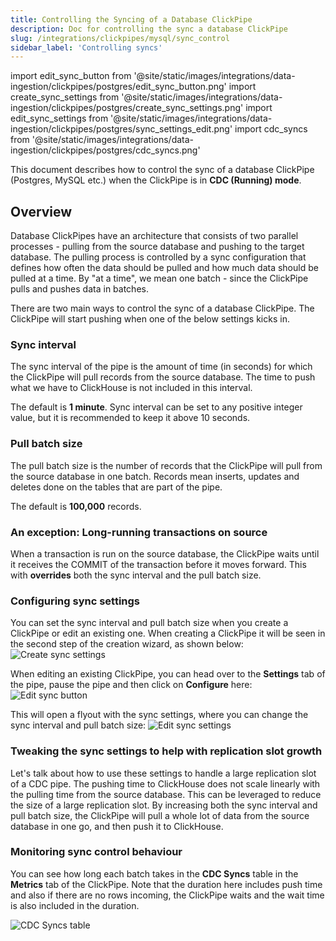 ```yaml
---
title: Controlling the Syncing of a Database ClickPipe
description: Doc for controlling the sync a database ClickPipe
slug: /integrations/clickpipes/mysql/sync_control
sidebar_label: 'Controlling syncs'
---
```


import edit_sync_button from '@site/static/images/integrations/data-ingestion/clickpipes/postgres/edit_sync_button.png'
import create_sync_settings from '@site/static/images/integrations/data-ingestion/clickpipes/postgres/create_sync_settings.png'
import edit_sync_settings from '@site/static/images/integrations/data-ingestion/clickpipes/postgres/sync_settings_edit.png'
import cdc_syncs from '@site/static/images/integrations/data-ingestion/clickpipes/postgres/cdc_syncs.png'

This document describes how to control the sync of a database ClickPipe (Postgres, MySQL etc.) when the ClickPipe is in **CDC (Running) mode**.

## Overview

Database ClickPipes have an architecture that consists of two parallel processes - pulling from the source database and pushing to the target database. The pulling process is controlled by a sync configuration that defines how often the data should be pulled and how much data should be pulled at a time. By "at a time", we mean one batch - since the ClickPipe pulls and pushes data in batches.

There are two main ways to control the sync of a database ClickPipe. The ClickPipe will start pushing when one of the below settings kicks in.

### Sync interval
The sync interval of the pipe is the amount of time (in seconds) for which the ClickPipe will pull records from the source database. The time to push what we have to ClickHouse is not included in this interval.

The default is **1 minute**.
Sync interval can be set to any positive integer value, but it is recommended to keep it above 10 seconds.

### Pull batch size
The pull batch size is the number of records that the ClickPipe will pull from the source database in one batch. Records mean inserts, updates and deletes done on the tables that are part of the pipe.

The default is **100,000** records.

### An exception: Long-running transactions on source
When a transaction is run on the source database, the ClickPipe waits until it receives the COMMIT of the transaction before it moves forward. This with **overrides** both the sync interval and the pull batch size.

### Configuring sync settings
You can set the sync interval and pull batch size when you create a ClickPipe or edit an existing one.
When creating a ClickPipe it will be seen in the second step of the creation wizard, as shown below:
<img src={create_sync_settings} alt="Create sync settings" />

When editing an existing ClickPipe, you can head over to the **Settings** tab of the pipe, pause the pipe and then click on **Configure** here:
<img src={edit_sync_button} alt="Edit sync button" />

This will open a flyout with the sync settings, where you can change the sync interval and pull batch size:
<img src={edit_sync_settings} alt="Edit sync settings" />

### Tweaking the sync settings to help with replication slot growth
Let's talk about how to use these settings to handle a large replication slot of a CDC pipe.
The pushing time to ClickHouse does not scale linearly with the pulling time from the source database. This can be leveraged to reduce the size of a large replication slot.
By increasing both the sync interval and pull batch size, the ClickPipe will pull a whole lot of data from the source database in one go, and then push it to ClickHouse.

### Monitoring sync control behaviour
You can see how long each batch takes in the **CDC Syncs** table in the **Metrics** tab of the ClickPipe. Note that the duration here includes push time and also if there are no rows incoming, the ClickPipe waits and the wait time is also included in the duration.

<img src={cdc_syncs} alt="CDC Syncs table" />
